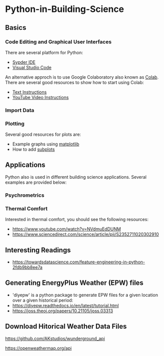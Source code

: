 # Python-in-Building-Science

## Basics
### Code Editing and Graphical User Interfaces
There are several platform for Python: 
* [Sypder IDE](https://www.spyder-ide.org/)
* [Visual Studio Code](https://code.visualstudio.com/)

An alternative approch is to use Google Colaboratory also known as [Colab](https://colab.research.google.com/). There are several good resources to show how to start using Colab:
* [Text Instructions](https://towardsdatascience.com/getting-started-with-google-colab-f2fff97f594c)
* [YouTube Video Instructions](https://www.youtube.com/watch?v=i-HnvsehuSw)

### Import Data

### Plotting

Several good resources for plots are:
* Example graphs using [matplotlib](https://matplotlib.org/stable/gallery/index.html)
* How to add [subplots](https://jakevdp.github.io/PythonDataScienceHandbook/04.08-multiple-subplots.html)


## Applications 


Python also is used in different building science applications. Several examples are provided below:

### Psychrometrics


### Thermal Comfort
Interested in thermal comfort, you should see the following resources: 
* https://www.youtube.com/watch?v=NVdmuEdDUNM
* https://www.sciencedirect.com/science/article/pii/S2352711020302910


## Interesting Readings
* https://towardsdatascience.com/feature-engineering-in-python-2fdb9bb8ee7a

## Generating EnergyPlus Weather (EPW) files 
* 'diyepw' is a python package to generate EPW files for a given location over a given historical period:
* https://diyepw.readthedocs.io/en/latest/tutorial.html
* https://joss.theoj.org/papers/10.21105/joss.03313

## Download Hitorical Weather Data Files
https://github.com/AKstudios/wunderground_api

https://openweathermap.org/api


